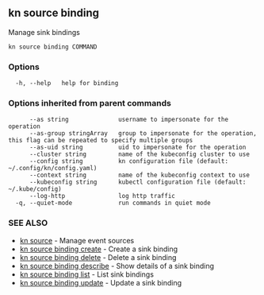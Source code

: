 ## kn source binding

Manage sink bindings

```
kn source binding COMMAND
```

### Options

```
  -h, --help   help for binding
```

### Options inherited from parent commands

```
      --as string              username to impersonate for the operation
      --as-group stringArray   group to impersonate for the operation, this flag can be repeated to specify multiple groups
      --as-uid string          uid to impersonate for the operation
      --cluster string         name of the kubeconfig cluster to use
      --config string          kn configuration file (default: ~/.config/kn/config.yaml)
      --context string         name of the kubeconfig context to use
      --kubeconfig string      kubectl configuration file (default: ~/.kube/config)
      --log-http               log http traffic
  -q, --quiet-mode             run commands in quiet mode
```

### SEE ALSO

* [kn source](kn_source.md)	 - Manage event sources
* [kn source binding create](kn_source_binding_create.md)	 - Create a sink binding
* [kn source binding delete](kn_source_binding_delete.md)	 - Delete a sink binding
* [kn source binding describe](kn_source_binding_describe.md)	 - Show details of a sink binding
* [kn source binding list](kn_source_binding_list.md)	 - List sink bindings
* [kn source binding update](kn_source_binding_update.md)	 - Update a sink binding

